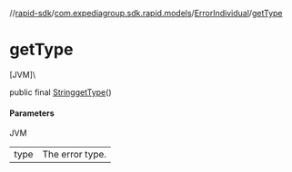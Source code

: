 //[rapid-sdk](../../../index.md)/[com.expediagroup.sdk.rapid.models](../index.md)/[ErrorIndividual](index.md)/[getType](get-type.md)

# getType

[JVM]\

public final [String](https://docs.oracle.com/javase/8/docs/api/java/lang/String.html)[getType](get-type.md)()

#### Parameters

JVM

| | |
|---|---|
| type | The error type. |
